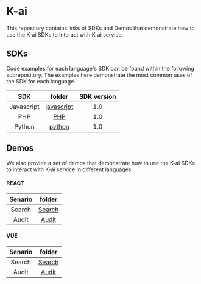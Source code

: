 # K-ai
This repository contains links of SDKs and Demos that demonstrate how to use the K-ai SDKs to interact with K-ai service.

## SDKs
Code examples for each language's SDK can be found within the following subrepository. The examples here demonstrate the most common uses of the SDK for each language.


|     SDK    |       folder      | SDK version |
|:----------:|:-----------------:|:-----------:|
| Javascript | [javascript](https://github.com/k-ai-Documentation/sdk-js-ts)       | 1.0          |
| PHP        |  [PHP](https://github.com/k-ai-Documentation/sdk-php)            | 1.0           |
| Python        | [python](https://github.com/k-ai-Documentation/sdk-python)              | 1.0           |

## Demos
We also provide a set of demos that demonstrate how to use the K-ai SDKs to interact with K-ai service in different languages.

#### REACT
|     Senario    |       folder      |
|:----------:|:-----------------:|
| Search | [Search](https://github.com/k-ai-Documentation/react-demo)|
| Audit | [Audit](vuesearchurl)|

#### VUE
|     Senario    |       folder      |
|:----------:|:-----------------:|
| Search | [Search](https://github.com/k-ai-Documentation/vue-demo)|
| Audit | [Audit](vuesearchurl)|

